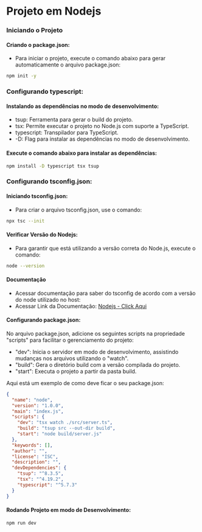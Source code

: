 # Projeto em Nodejs

### Iniciando o Projeto

#### Criando o package.json:

- Para iniciar o projeto, execute o comando abaixo para gerar automaticamente o arquivo package.json:

```bash
npm init -y
```

### Configurando typescript:

#### Instalando as dependências no modo de desenvolvimento:

- tsup: Ferramenta para gerar o build do projeto.
- tsx: Permite executar o projeto no Node.js com suporte a TypeScript.
- typescript: Transpilador para TypeScript.
- -D: Flag para instalar as dependências no modo de desenvolvimento.

#### Execute o comando abaixo para instalar as dependências:

```bash
npm install -D typescript tsx tsup
```

### Configurando tsconfig.json:

#### Iniciando tsconfig.json:

- Para criar o arquivo tsconfig.json, use o comando:
```bash 
npx tsc --init
``` 
#### Verificar Versão do Nodejs:

- Para garantir que está utilizando a versão correta do Node.js, execute o comando:

```bash
node --version
```

#### Documentação

- Acessar documentação para saber do tsconfig de acordo com a versão do node utilizado no host:
- Acessar Link da Documentação: [Nodejs - Click Aqui](https://github.com/tsconfig/bases)

#### Configurando package.json:

No arquivo package.json, adicione os seguintes scripts na propriedade "scripts" para facilitar o gerenciamento do projeto:

- "dev": Inicia o servidor em modo de desenvolvimento, assistindo mudanças nos arquivos utilizando o "watch".
- "build": Gera o diretório build com a versão compilada do projeto.
- "start": Executa o projeto a partir da pasta build.

Aqui está um exemplo de como deve ficar o seu package.json:
```json
{
  "name": "node",
  "version": "1.0.0",
  "main": "index.js",
  "scripts": {
    "dev": "tsx watch ./src/server.ts",
    "build": "tsup src --out-dir build",
    "start": "node build/server.js"
  },
  "keywords": [],
  "author": "",
  "license": "ISC",
  "description": "",
  "devDependencies": {
    "tsup": "^8.3.5",
    "tsx": "^4.19.2",
    "typescript": "^5.7.3"
  }
}
```

#### Rodando Projeto em modo de Desenvolvimento:

```bash
npm run dev
```
